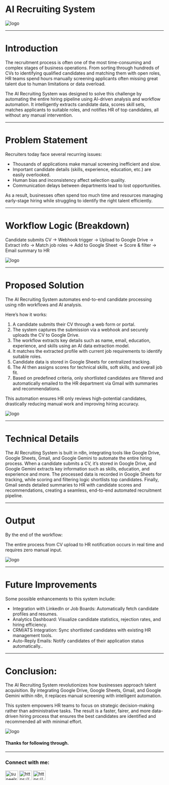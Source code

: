 # AI Recruiting System

 ![logo]()
 
----------------------------------------------------------------------------------------------------------

# Introduction

The recruitment process is often one of the most time-consuming and complex stages of business operations. From sorting through hundreds of CVs to identifying qualified candidates and matching them with open roles, HR teams spend hours manually screening applicants often missing great talent due to human limitations or data overload.

The AI Recruiting System was designed to solve this challenge by automating the entire hiring pipeline using AI-driven analysis and workflow automation. It intelligently extracts candidate data, scores skill sets, matches applicants to suitable roles, and notifies HR of top candidates, all without any manual intervention.

----------------------------------------------------------------------------------------------------------

# Problem Statement

Recruiters today face several recurring issues:

- Thousands of applications make manual screening inefficient and slow.
- Important candidate details (skills, experience, education, etc.) are easily overlooked.
- Human bias and inconsistency affect selection quality.
- Communication delays between departments lead to lost opportunities.

As a result, businesses often spend too much time and resources managing early-stage hiring while struggling to identify the right talent efficiently.

---------------------------------------------------------------------------------------------------------------

# Workflow Logic (Breakdown)

Candidate submits CV → Webhook trigger → Upload to Google Drive → Extract info → Match job roles → Add to Google Sheet → Score & filter → Email summary to HR


![logo]()

-----------------------------------------------------------------------------------------------------------

# Proposed Solution

The AI Recruiting System automates end-to-end candidate processing using n8n workflows and AI analysis.

Here’s how it works:

1. A candidate submits their CV through a web form or portal.
2. The system captures the submission via a webhook and securely uploads the CV to Google Drive.
3. The workflow extracts key details such as name, email, education, experience, and skills using an AI data extraction model.
4. It matches the extracted profile with current job requirements to identify suitable roles.
5. Candidate data is stored in Google Sheets for centralized tracking.
6. The AI then assigns scores for technical skills, soft skills, and overall job fit.
7. Based on predefined criteria, only shortlisted candidates are filtered and automatically emailed to the HR department via Gmail with summaries and recommendations.

This automation ensures HR only reviews high-potential candidates, drastically reducing manual work and improving hiring accuracy.


![logo]()

---------------------------------------------------------------------------------------------------------------

# Technical Details

The AI Recruiting System is built in n8n, integrating tools like Google Drive, Google Sheets, Gmail, and Google Gemini to automate the entire hiring process. When a candidate submits a CV, it’s stored in Google Drive, and Google Gemini extracts key information such as skills, education, and experience and more. The processed data is recorded in Google Sheets for tracking, while scoring and filtering logic shortlists top candidates. Finally, Gmail sends detailed summaries to HR with candidate scores and recommendations, creating a seamless, end-to-end automated recruitment pipeline.

---------------------------------------------------------------------------------------------------------------

# Output

By the end of the workflow:

The entire process from CV upload to HR notification occurs in real time and requires zero manual input.

![logo]()

---------------------------------------------------------------------------------------------------------------

# Future Improvements

Some possible enhancements to this system include:

- Integration with LinkedIn or Job Boards: Automatically fetch candidate profiles and resumes.
- Analytics Dashboard: Visualize candidate statistics, rejection rates, and hiring efficiency.
- CRM/ATS Integration: Sync shortlisted candidates with existing HR management tools.
- Auto-Reply Emails: Notify candidates of their application status automatically..

---------------------------------------------------------------------------------------------------------------

# Conclusion:

The AI Recruiting System revolutionizes how businesses approach talent acquisition. By integrating Google Drive, Google Sheets, Gmail, and Google Gemini within n8n, it replaces manual screening with intelligent automation.

This system empowers HR teams to focus on strategic decision-making rather than administrative tasks. The result is a faster, fairer, and more data-driven hiring process that ensures the best candidates are identified and recommended all with minimal effort.

![logo]()


#### Thanks for following through.

------------------------------------------------------------------------------------------------------------------

<h3 align="left">Connect with me:</h3>
<p align="left">
<a href="https://twitter.com/suneelshivani" target="blank"><img align="center" src="https://raw.githubusercontent.com/rahuldkjain/github-profile-readme-generator/master/src/images/icons/Social/twitter.svg" alt="suneelshivani" height="30" width="40" /></a>
<a href="https://www.linkedin.com/in/suneelshivanioffical/" target="blank"><img align="center" src="https://raw.githubusercontent.com/rahuldkjain/github-profile-readme-generator/master/src/images/icons/Social/linked-in-alt.svg" alt="https://www.linkedin.com/in/suneelshivanioffical/" height="30" width="40" /></a>
<a href="https://www.kaggle.com/suneelshivanioffical" target="blank"><img align="center" src="https://raw.githubusercontent.com/rahuldkjain/github-profile-readme-generator/master/src/images/icons/Social/kaggle.svg" alt="https://www.kaggle.com/suneelshivanioffical" height="30" width="40" /></a>
